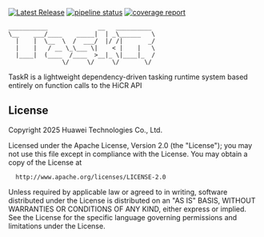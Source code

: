 [![Latest Release](https://gitlab.huaweirc.ch/zrc-von-neumann-lab/runtime-system-innovations/taskr/-/badges/release.svg)](https://gitlab.huaweirc.ch/zrc-von-neumann-lab/runtime-system-innovations/taskr/-/releases) [![pipeline status](https://gitlab.huaweirc.ch/zrc-von-neumann-lab/runtime-system-innovations/taskr/badges/main/pipeline.svg)](https://gitlab.huaweirc.ch/zrc-von-neumann-lab/runtime-system-innovations/taskr/-/commits/main) [![coverage report](https://gitlab.huaweirc.ch/zrc-von-neumann-lab/runtime-system-innovations/taskr/badges/main/coverage.svg)](https://gitlab.huaweirc.ch/zrc-von-neumann-lab/runtime-system-innovations/taskr/-/commits/main) 

```
___________              __   __________ 
\__    ___/____    _____|  | _\______   \
  |    |  \__  \  /  ___/  |/ /|       _/
  |    |   / __ \_\___ \|    < |    |   \
  |____|  (____  /____  >__|_ \|____|_  /
               \/     \/     \/       \/ 
```

TaskR is a lightweight dependency-driven tasking runtime system based entirely on function calls to the HiCR API

## License

Copyright 2025 Huawei Technologies Co., Ltd.

  Licensed under the Apache License, Version 2.0 (the "License");
  you may not use this file except in compliance with the License.
  You may obtain a copy of the License at

      http://www.apache.org/licenses/LICENSE-2.0

  Unless required by applicable law or agreed to in writing, software
  distributed under the License is distributed on an "AS IS" BASIS,
  WITHOUT WARRANTIES OR CONDITIONS OF ANY KIND, either express or implied.
  See the License for the specific language governing permissions and
  limitations under the License.
